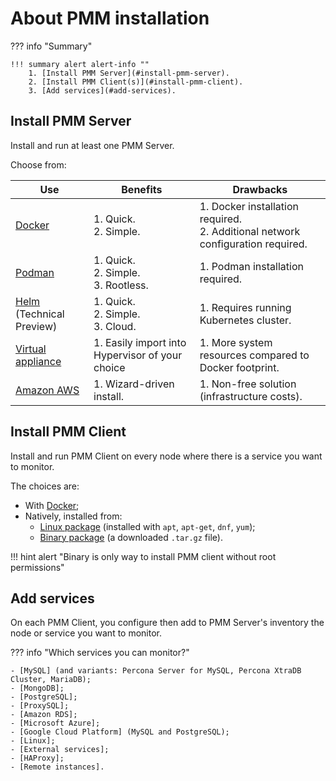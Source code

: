 # About PMM installation

??? info "Summary"

    !!! summary alert alert-info ""
        1. [Install PMM Server](#install-pmm-server).
        2. [Install PMM Client(s)](#install-pmm-client).
        3. [Add services](#add-services).

## Install PMM Server

Install and run at least one PMM Server.

Choose from:

| Use | <i class="uil uil-thumbs-up"></i> **Benefits** | <i class="uil uil-thumbs-down"></i> **Drawbacks**|
|---|---|---
| [Docker] | 1. Quick.<br>2. Simple. | 1. Docker installation required.<br>2. Additional network configuration required.
| [Podman] | 1. Quick.<br>2. Simple.<br>3. Rootless. | 1. Podman installation required.
| [Helm] (Technical Preview) | 1. Quick.<br>2. Simple.<br>3. Cloud. | 1. Requires running Kubernetes cluster.
| [Virtual appliance]  | 1. Easily import into Hypervisor of your choice | 1. More system resources compared to Docker footprint.
| [Amazon AWS] | 1. Wizard-driven install. | 1. Non-free solution (infrastructure costs).

## Install PMM Client

Install and run PMM Client on every node where there is a service you want to monitor.

The choices are:

- With [Docker](install-pmm-client/docker.md);
- Natively, installed from:
    - [Linux package](install-pmm-client/package_manager.md) (installed with `apt`, `apt-get`, `dnf`, `yum`);
    - [Binary package](install-pmm-client/binary_package.md) (a downloaded `.tar.gz` file).

!!! hint alert "Binary is only way to install PMM client without root permissions"

## Add services

On each PMM Client, you configure then add to PMM Server's inventory the node or service you want to monitor.

??? info "Which services you can monitor?"

    - [MySQL] (and variants: Percona Server for MySQL, Percona XtraDB Cluster, MariaDB);
    - [MongoDB];
    - [PostgreSQL];
    - [ProxySQL];
    - [Amazon RDS];
    - [Microsoft Azure];
    - [Google Cloud Platform] (MySQL and PostgreSQL);
    - [Linux];
    - [External services];
    - [HAProxy];
    - [Remote instances].

[MySQL]: install-pmm-client/connect-database/mysql.md
[MongoDB]: install-pmm-client/connect-database/mongodb.md
[PostgreSQL]: install-pmm-client/connect-database/postgresql.md
[ProxySQL]: install-pmm-client/connect-database/proxysql.md
[Amazon RDS]: install-pmm-client/connect-database/aws.md
[Microsoft Azure]: install-pmm-client/connect-database/azure.md
[Google Cloud Platform]: install-pmm-client/connect-database/google.md
[Linux]: install-pmm-client/connect-database/linux.md
[External services]: install-pmm-client/connect-database/external.md
[HAProxy]: install-pmm-client/connect-database/haproxy.md
[Remote instances]: install-pmm-client/connect-database/remote.md
[Docker]: ../install-pmm/install-pmm-server/baremetal/docker/index.md
[Podman]: ../install-pmm/install-pmm-server/baremetal/podman/index.md
[Helm]: ../install-pmm/install-pmm-server/baremetal/helm/index.md
[virtual appliance]: ../install-pmm/install-pmm-server/baremetal/virtual/index.md
[Amazon AWS]: ../install-pmm/install-pmm-server/aws/aws.md
[easy install]: ../install-pmm/install-pmm-server/baremetal/easy-install.md
